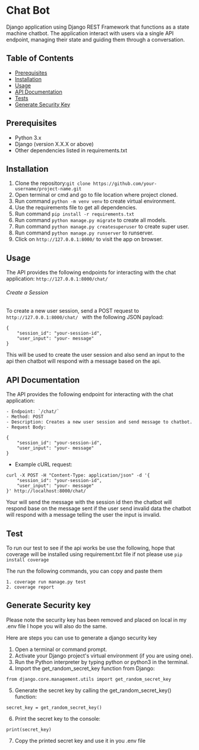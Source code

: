 # Chat Bot

Django application using Django REST Framework that functions as a state machine chatbot. The application interact with users via a single API endpoint, managing their state and guiding them through a conversation.

## Table of Contents

- [Prerequisites](#prerequisites)
- [Installation](#installation)
- [Usage](#usage)
- [API Documentation](#api-documentation)
- [Tests](#tests)
- [Generate Security Key](#Generate-Security-key)

## Prerequisites

- Python 3.x
- Django (version X.X.X or above)
- Other dependencies listed in requirements.txt

## Installation

1. Clone the repository:``` git clone https://github.com/your-username/project-name.git ```
2. Open terminal or cmd and go to file location where project cloned.
3. Run command ``` python -m venv venv ``` to create virtual environment.
4. Use the requirements file to get all dependencies.
5. Run command ```pip install -r requirements.txt ```
6. Run command ``` python manage.py migrate ``` to create all models.
7. Run command ``` python manage.py createsuperuser ``` to create super user.
8. Run  command ``` python manage.py runserver ``` to runserver.
9. Click on ``` http://127.0.0.1:8000/ ``` to visit the app on browser.

## Usage

The API provides the following endpoints for interacting with the chat application: ``` http://127.0.0.1:8000/chat/ ```

###### Create a Session 
To create a new user session, send a POST request to ```http://127.0.0.1:8000/chat/ ``` with the following JSON payload:

``` shell
{
    "session_id": "your-session-id",
    "user_input": "your- message"
}
```
This will be used to create the user session and also send an input to the api then chatbot will respond with a message based on the api. 

## API Documentation

The API provides the following endpoint for interacting with the chat application:

``` shell
- Endpoint: `/chat/`
- Method: POST
- Description: Creates a new user session and send message to chatbot.
- Request Body:

{
    "session_id": "your-session-id",
    "user_input": "your- message"
}
```

* Example cURL request:

``` shell
curl -X POST -H "Content-Type: application/json" -d '{
    "session_id": "your-session-id",
    "user_input": "your- message"
}' http://localhost:8000/chat/

```

Your will send the message with the session id then the chatbot will respond base on the message sent if the user send invalid data the chatbot will respond with a message telling the user the input is invalid.

## Test

To run our test to see if the api works be use the following, hope that coverage will be installed using requirement.txt file if not please use ``` pip install coverage ```    

The run the following commands, you can copy and paste them
``` shell
1. coverage run manage.py test 
2. coverage report
```

## Generate Security key

Please note the security key has been removed and placed on local in my .env file I hope you will also do the same. 

Here are steps you can use to generate a django security key

1. Open a terminal or command prompt.
2. Activate your Django project's virtual environment (if you are using one).
3. Run the Python interpreter by typing python or python3 in the terminal.
4. Import the get_random_secret_key function from Django:
``` shell
from django.core.management.utils import get_random_secret_key 
```
5. Generate the secret key by calling the get_random_secret_key() function:
``` shell
secret_key = get_random_secret_key()
```
6. Print the secret key to the console:
``` shell
print(secret_key)
```
7. Copy the printed secret key and use it in you .env file

